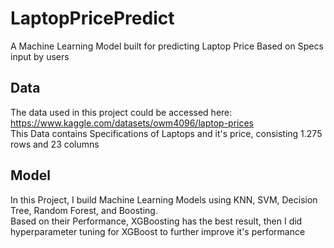 # LaptopPricePredict
A Machine Learning Model built for predicting Laptop Price Based on Specs input by users  

## Data
The data used in this project could be accessed here: https://www.kaggle.com/datasets/owm4096/laptop-prices  
This Data contains Specifications of Laptops and it's price, consisting 1.275 rows and 23 columns

## Model
In this Project, I build Machine Learning Models using KNN, SVM, Decision Tree, Random Forest, and Boosting.  
Based on their Performance, XGBoosting has the best result, then I did hyperparameter tuning for XGBoost to further improve it's performance
